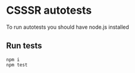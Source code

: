 # CSSSR autotests
To run autotests you should have node.js installed
## Run tests
```
npm i
npm test
```
